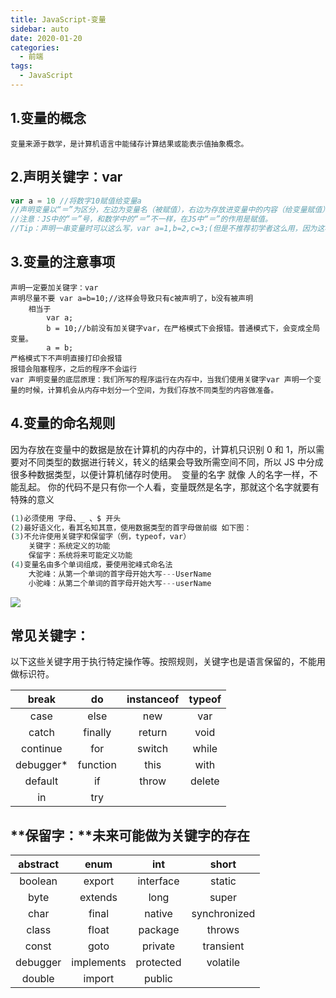 ```yaml
---
title: JavaScript-变量
sidebar: auto
date: 2020-01-20
categories:
  - 前端
tags:
  - JavaScript
---
```


## 1.变量的概念

```
变量来源于数学，是计算机语言中能储存计算结果或能表示值抽象概念。
```

## 2.声明关键字：**var**

```javascript
var a = 10 //将数字10赋值给变量a
//声明变量以“＝”为区分，左边为变量名（被赋值），右边为存放进变量中的内容（给变量赋值）。
//注意：JS中的“＝”号，和数学中的“＝”不一样，在JS中“＝”的作用是赋值。
//Tip：声明一串变量时可以这么写，var a=1,b=2,c=3;(但是不推荐初学者这么用，因为这样的声明方式会导致注释不明确)
```

## 3.变量的注意事项

```
声明一定要加关键字：var
声明尽量不要 var a=b=10;//这样会导致只有c被声明了，b没有被声明
	相当于
		var a;
		b = 10;//b前没有加关键字var，在严格模式下会报错。普通模式下，会变成全局变量。
		a = b;
严格模式下不声明直接打印会报错
报错会阻塞程序，之后的程序不会运行
var 声明变量的底层原理：我们所写的程序运行在内存中，当我们使用关键字var 声明一个变量的时候，计算机会从内存中划分一个空间，为我们存放不同类型的内容做准备。
```

## 4.变量的命名规则

因为存放在变量中的数据是放在计算机的内存中的，计算机只识别 0 和 1，所以需要对不同类型的数据进行转义，转义的结果会导致所需空间不同，所以 JS 中分成很多种数据类型，以便计算机储存时使用。
​ 变量的名字 就像 人的名字一样，不能乱起。
​ 你的代码不是只有你一个人看，变量既然是名字，那就这个名字就要有特殊的意义

```javascript
(1)必须使用 字母、_ 、$ 开头
(2)最好语义化，看其名知其意，使用数据类型的首字母做前缀 如下图：
(3)不允许使用关键字和保留字（例，typeof，var）
	关键字：系统定义的功能
	保留字：系统将来可能定义功能
(4)变量名由多个单词组成，要使用驼峰式命名法
	大驼峰：从第一个单词的首字母开始大写---UserName
	小驼峰：从第二个单词的首字母开始大写---userName
```

![](https://cdn.jsdelivr.net/gh/dxsixpc/myImg@master/img/20200813183021.png)

## **常见关键字：**

以下这些关键字用于执行特定操作等。按照规则，关键字也是语言保留的，不能用做标识符。

|   break    |    do    | instanceof | typeof |
| :--------: | :------: | :--------: | :----: |
|    case    |   else   |    new     |  var   |
|   catch    | finally  |   return   |  void  |
|  continue  |   for    |   switch   | while  |
| debugger\* | function |    this    |  with  |
|  default   |    if    |   throw    | delete |
|     in     |   try    |            |        |

## **保留字：**未来可能做为关键字的存在

| abstract |    enum    |    int    |    short     |
| :------: | :--------: | :-------: | :----------: |
| boolean  |   export   | interface |    static    |
|   byte   |  extends   |   long    |    super     |
|   char   |   final    |  native   | synchronized |
|  class   |   float    |  package  |    throws    |
|  const   |    goto    |  private  |  transient   |
| debugger | implements | protected |   volatile   |
|  double  |   import   |  public   |              |
